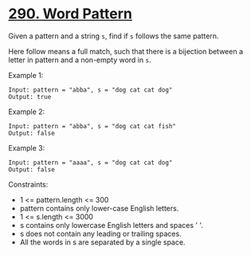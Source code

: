 # [290. Word Pattern](https://leetcode.com/problems/word-pattern/description/)

Given a pattern and a string `s`, find if `s` follows the same pattern.

Here follow means a full match, such that there is a bijection between a letter in pattern and a non-empty word in `s`.

 

Example 1:

    Input: pattern = "abba", s = "dog cat cat dog"
    Output: true

Example 2:

    Input: pattern = "abba", s = "dog cat cat fish"
    Output: false

Example 3:

    Input: pattern = "aaaa", s = "dog cat cat dog"
    Output: false
 

Constraints:

* 1 <= pattern.length <= 300
* pattern contains only lower-case English letters.
* 1 <= s.length <= 3000
* s contains only lowercase English letters and spaces ' '.
* s does not contain any leading or trailing spaces.
* All the words in s are separated by a single space.